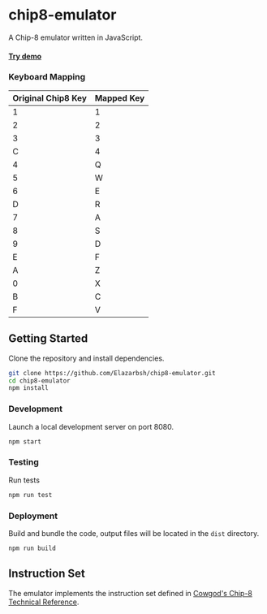 # chip8-emulator
A Chip-8 emulator written in JavaScript.
#### [Try demo](https://elazarbsh.github.io/chip8-emulator/)
### Keyboard Mapping
| Original Chip8 Key | Mapped Key |
| --- | --- |
| 1 | 1 |
| 2 | 2 |
| 3 | 3 |
| C | 4 |
| 4 | Q |
| 5 | W |
| 6 | E |
| D | R |
| 7 | A |
| 8 | S |
| 9 | D |
| E | F |
| A | Z |
| 0 | X |
| B | C |
| F | V |

## Getting Started
Clone the repository and install dependencies.
```bash
git clone https://github.com/Elazarbsh/chip8-emulator.git
cd chip8-emulator
npm install
```
### Development
Launch a local development server on port 8080.
```bash
npm start
```

### Testing
Run tests
```bash
npm run test
```

### Deployment
Build and bundle the code, output files will be located in the `dist` directory.
```bash
npm run build
```

## Instruction Set
The emulator implements the instruction set defined in [Cowgod's Chip-8 Technical Reference](http://devernay.free.fr/hacks/chip8/C8TECH10.HTM).
